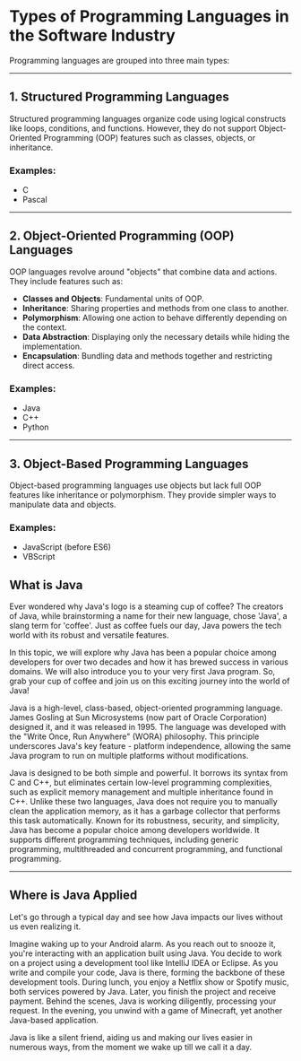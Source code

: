 # **Types of Programming Languages in the Software Industry**

Programming languages are grouped into three main types:

---

## 1. **Structured Programming Languages**

Structured programming languages organize code using logical constructs like loops, conditions, and functions. However, they do not support Object-Oriented Programming (OOP) features such as classes, objects, or inheritance.

### Examples:

- C
- Pascal

---

## 2. **Object-Oriented Programming (OOP) Languages**

OOP languages revolve around "objects" that combine data and actions. They include features such as:

- **Classes and Objects**: Fundamental units of OOP.
- **Inheritance**: Sharing properties and methods from one class to another.
- **Polymorphism**: Allowing one action to behave differently depending on the context.
- **Data Abstraction**: Displaying only the necessary details while hiding the implementation.
- **Encapsulation**: Bundling data and methods together and restricting direct access.

### Examples:

- Java
- C++
- Python

---

## 3. **Object-Based Programming Languages**

Object-based programming languages use objects but lack full OOP features like inheritance or polymorphism. They provide simpler ways to manipulate data and objects.

### Examples:

- JavaScript (before ES6)
- VBScript

## **What is Java**

Ever wondered why Java's logo is a steaming cup of coffee? The creators of Java, while brainstorming a name for their new language, chose 'Java', a slang term for 'coffee'. Just as coffee fuels our day, Java powers the tech world with its robust and versatile features.

In this topic, we will explore why Java has been a popular choice among developers for over two decades and how it has brewed success in various domains. We will also introduce you to your very first Java program. So, grab your cup of coffee and join us on this exciting journey into the world of Java!

Java is a high-level, class-based, object-oriented programming language. James Gosling at Sun Microsystems (now part of Oracle Corporation) designed it, and it was released in 1995. The language was developed with the "Write Once, Run Anywhere" (WORA) philosophy. This principle underscores Java's key feature - platform independence, allowing the same Java program to run on multiple platforms without modifications.

Java is designed to be both simple and powerful. It borrows its syntax from C and C++, but eliminates certain low-level programming complexities, such as explicit memory management and multiple inheritance found in C++. Unlike these two languages, Java does not require you to manually clean the application memory, as it has a garbage collector that performs this task automatically. Known for its robustness, security, and simplicity, Java has become a popular choice among developers worldwide. It supports different programming techniques, including generic programming, multithreaded and concurrent programming, and functional programming.

---

## **Where is Java Applied**

Let's go through a typical day and see how Java impacts our lives without us even realizing it.

Imagine waking up to your Android alarm. As you reach out to snooze it, you're interacting with an application built using Java. You decide to work on a project using a development tool like IntelliJ IDEA or Eclipse. As you write and compile your code, Java is there, forming the backbone of these development tools. During lunch, you enjoy a Netflix show or Spotify music, both services powered by Java. Later, you finish the project and receive payment. Behind the scenes, Java is working diligently, processing your request. In the evening, you unwind with a game of Minecraft, yet another Java-based application.

Java is like a silent friend, aiding us and making our lives easier in numerous ways, from the moment we wake up till we call it a day.
